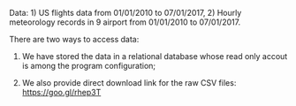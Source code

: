 Data: 1) US flights data from 01/01/2010 to 07/01/2017, 2) Hourly meteorology records in 9 airport from 01/01/2010 to 07/01/2017.
  
There are two ways to access data:

1. We have stored the data in a relational database whose read only accout is among the program configuration;

2. We also provide direct download link for the raw CSV files: https://goo.gl/rhep3T

